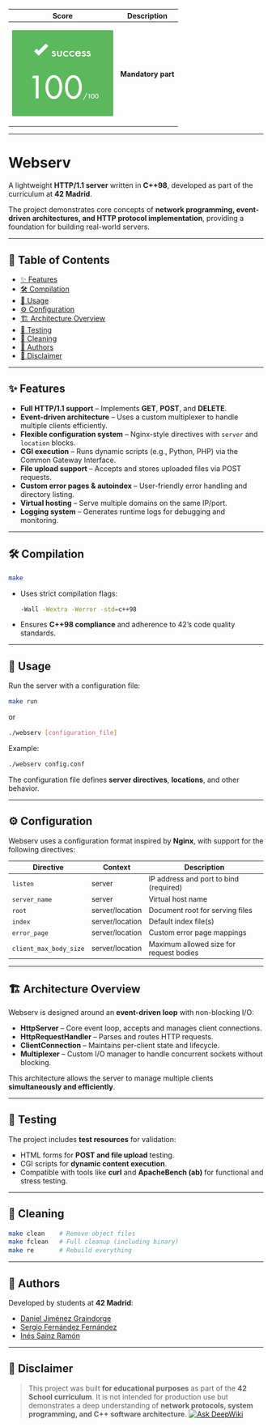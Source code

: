 | **Score**           | **Description**     |
|-----------------------|---------------|
| <p align="center"><img width="200px" alt="170px" src="./img/Score_100.png"></p> | **Mandatory part** |

---

# Webserv  

A lightweight **HTTP/1.1 server** written in **C++98**, developed as part of the curriculum at **42 Madrid**.  

The project demonstrates core concepts of **network programming, event-driven architectures, and HTTP protocol implementation**, providing a foundation for building real-world servers.

---

## 📑 Table of Contents  
- [✨ Features](#-features)  
- [🛠️ Compilation](#%EF%B8%8F-compilation)  
- [📖 Usage](#-usage)  
- [⚙️ Configuration](#%EF%B8%8F-configuration)  
- [🏗️ Architecture Overview](#%EF%B8%8F-architecture-overview)  
- [🧪 Testing](#-testing)  
- [🧹 Cleaning](#-cleaning)  
- [👥 Authors](#-authors)  
- [📌 Disclaimer](#-disclaimer)  

---

## ✨ Features  

- **Full HTTP/1.1 support** – Implements **GET**, **POST**, and **DELETE**.  
- **Event-driven architecture** – Uses a custom multiplexer to handle multiple clients efficiently.  
- **Flexible configuration system** – Nginx-style directives with `server` and `location` blocks.  
- **CGI execution** – Runs dynamic scripts (e.g., Python, PHP) via the Common Gateway Interface.  
- **File upload support** – Accepts and stores uploaded files via POST requests.  
- **Custom error pages & autoindex** – User-friendly error handling and directory listing.  
- **Virtual hosting** – Serve multiple domains on the same IP/port.  
- **Logging system** – Generates runtime logs for debugging and monitoring.

---

## 🛠️ Compilation  

```bash
make
```

- Uses strict compilation flags:  
  ```bash
  -Wall -Wextra -Werror -std=c++98
  ```
- Ensures **C++98 compliance** and adherence to 42’s code quality standards.

---

## 📖 Usage  

Run the server with a configuration file:  

```bash
make run
```
or
```bash
./webserv [configuration_file]
```

Example:

```bash
./webserv config.conf
```

The configuration file defines **server directives**, **locations**, and other behavior.

---

## ⚙️ Configuration  

Webserv uses a configuration format inspired by **Nginx**, with support for the following directives:

| Directive              | Context           | Description                                  |
|------------------------|------------------|----------------------------------------------|
| `listen`               | server           | IP address and port to bind (required)      |
| `server_name`          | server           | Virtual host name                           |
| `root`                 | server/location  | Document root for serving files             |
| `index`                | server/location  | Default index file(s)                       |
| `error_page`           | server/location  | Custom error page mappings                  |
| `client_max_body_size` | server/location  | Maximum allowed size for request bodies     |

---

## 🏗️ Architecture Overview  

Webserv is designed around an **event-driven loop** with non-blocking I/O:

- **HttpServer** – Core event loop, accepts and manages client connections.  
- **HttpRequestHandler** – Parses and routes HTTP requests.  
- **ClientConnection** – Maintains per-client state and lifecycle.  
- **Multiplexer** – Custom I/O manager to handle concurrent sockets without blocking.  

This architecture allows the server to manage multiple clients **simultaneously and efficiently**.

---

## 🧪 Testing  

The project includes **test resources** for validation:  
- HTML forms for **POST and file upload** testing.  
- CGI scripts for **dynamic content execution**.  
- Compatible with tools like **curl** and **ApacheBench (ab)** for functional and stress testing.  

---

## 🧹 Cleaning  

```bash
make clean    # Remove object files  
make fclean   # Full cleanup (including binary)  
make re       # Rebuild everything  
```

---

## 👥 Authors

Developed by students at **42 Madrid**:  

- [Daniel Jiménez Graindorge](https://github.com/BishopVK)
- [Sergio Fernández Fernández](https://github.com/zenix-s)
- [Inés Sainz Ramón](https://github.com/ines-sainz)

---

## 📌 Disclaimer

> This project was built **for educational purposes** as part of the **42 School curriculum**. It is not intended for production use but demonstrates a deep understanding of **network protocols, system programming, and C++ software architecture**.
[![Ask DeepWiki](https://deepwiki.com/badge.svg)](https://deepwiki.com/BishopVK/Webserv)

